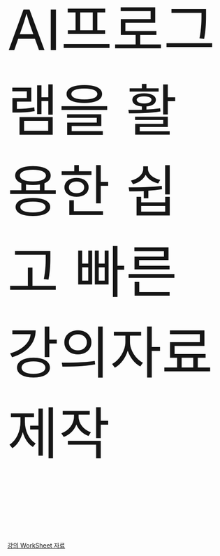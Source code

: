  <script type="application/json" data-target="react-partial.embeddedData">{"props":{"initialPayload":{"allShortcutsEnabled":true,"path":"/","repo":{"id":694999394,"defaultBranch":"main","name":"EasyGPT-2024","ownerLogin":"JSJeong-me","currentUserCanPush":false,"isFork":false,"isEmpty":false,"createdAt":"2023-09-22T15:22:38.000+09:00","ownerAvatar":"https://avatars.githubusercontent.com/u/54794815?v=4","public":true,"private":false,"isOrgOwned":false},"currentUser":{"id":157192029,"login":"kang-sangHee","userEmail":"shuikang1@gmail.com"},"refInfo":{"name":"main","listCacheKey":"v0:1705037206.0","canEdit":true,"refType":"branch","currentOid":"3a5128986c1d5f5026c90a65a4fd5e2c45330cfc"},"tree":{"items":[{"name":"images","path":"images","contentType":"directory"},{"name":"거래명세표","path":"거래명세표","contentType":"directory"},{"name":".gitignore","path":".gitignore","contentType":"file"},{"name":"Instructing_LLMs_To_Match_Tone.ipynb","path":"Instructing_LLMs_To_Match_Tone.ipynb","contentType":"file"},{"name":"LICENSE","path":"LICENSE","contentType":"file"},{"name":"OCR.ipynb","path":"OCR.ipynb","contentType":"file"},{"name":"README.md","path":"README.md","contentType":"file"}],"templateDirectorySuggestionUrl":null,"readme":null,"totalCount":7,"showBranchInfobar":false},"fileTree":null,"fileTreeProcessingTime":null,"foldersToFetch":[],"treeExpanded":false,"symbolsExpanded":false,"isOverview":true,"overview":{"helpUrl":"https://docs.github.com","banners":{"shouldRecommendReadme":false,"isPersonalRepo":false,"showUseActionBanner":false,"actionSlug":null,"actionId":null,"showProtectBranchBanner":false,"recentlyTouchedDataChannel":null,"publishBannersInfo":{"dismissActionNoticePath":"/settings/dismiss-notice/publish_action_from_repo","dismissStackNoticePath":"/settings/dismiss-notice/publish_stack_from_repo","releasePath":"/JSJeong-me/EasyGPT-2024/releases/new?marketplace=true","showPublishActionBanner":false,"showPublishStackBanner":false},"interactionLimitBanner":null,"showInvitationBanner":false,"inviterName":null},"codeButton":{"contactPath":"/contact","isEnterprise":false,"local":{"protocolInfo":{"httpAvailable":true,"sshAvailable":true,"httpUrl":"https://github.com/JSJeong-me/EasyGPT-2024.git","showCloneWarning":true,"sshUrl":"git@github.com:JSJeong-me/EasyGPT-2024.git","sshCertificatesRequired":false,"sshCertificatesAvailable":false,"ghCliUrl":"gh repo clone JSJeong-me/EasyGPT-2024","defaultProtocol":"http","newSshKeyUrl":"/settings/ssh/new","setProtocolPath":"/users/set_protocol"},"platformInfo":{"cloneUrl":"https://desktop.github.com","showVisualStudioCloneButton":false,"visualStudioCloneUrl":"https://windows.github.com","showXcodeCloneButton":false,"xcodeCloneUrl":"https://developer.apple.com","zipballUrl":"/JSJeong-me/EasyGPT-2024/archive/refs/heads/main.zip"}},"repoPolicyInfo":{"allowed":true,"canBill":true,"changesWouldBeSafe":true,"disabledByBusiness":false,"hasIpAllowLists":false},"currentUserIsEnterpriseManaged":false,"enterpriseManagedBusinessName":null,"codespacesEnabled":true,"hasAccessToCodespaces":true},"popovers":{"rename":null,"renamedParentRepo":null},"commitCount":"52","hideRepoFiles":false,"overviewFiles":[{"displayName":"README.md","repoName":"EasyGPT-2024","refName":"main","path":"README.md","preferredFileType":"readme","tabName":"README","richText":"\u003carticle class=\"markdown-body entry-content container-lg\" itemprop=\"text\"\u003e\u003ch1 tabindex=\"-1\" dir=\"auto\"\u003e\u003ca id=\"user-content-비전공자도-이해할-수-있는-생성형-ai-이해와-업무-활용\" class=\"anchor\" aria-hidden=\"true\" tabindex=\"-1\" href=\"#비전공자도-이해할-수-있는-생성형-ai-이해와-업무-활용\"\u003e\u003csvg class=\"octicon octicon-link\" viewBox=\"0 0 16 16\" version=\"1.1\" width=\"16\" height=\"16\" aria-hidden=\"true\"\u003e\u003cpath d=\"m7.775 3.275 1.25-1.25a3.5 3.5 0 1 1 4.95 4.95l-2.5 2.5a3.5 3.5 0 0 1-4.95 0 .751.751 0 0 1 .018-1.042.751.751 0 0 1 1.042-.018 1.998 1.998 0 0 0 2.83 0l2.5-2.5a2.002 2.002 0 0 0-2.83-2.83l-1.25 1.25a.751.751 0 0 1-1.042-.018.751.751 0 0 1-.018-1.042Zm-4.69 9.64a1.998 1.998 0 0 0 2.83 0l1.25-1.25a.751.751 0 0 1 1.042.018.751.751 0 0 1 .018 1.042l-1.25 1.25a3.5 3.5 0 1 1-4.95-4.95l2.5-2.5a3.5 3.5 0 0 1 4.95 0 .751.751 0 0 1-.018 1.042.751.751 0 0 1-1.042.018 1.998 1.998 0 0 0-2.83 0l-2.5 2.5a1.998 1.998 0 0 0 0 2.83Z\"\u003e\u003c/path\u003e\u003c/svg\u003e\u003c/a\u003e(비전공자도 이해할 수 있는) 생성형 AI 이해와 업무 활용\u003c/h1\u003e\n\u003ch3 tabindex=\"-1\" dir=\"auto\"\u003e\u003ca id=\"user-content-강의교안\" class=\"anchor\" aria-hidden=\"true\" tabindex=\"-1\" href=\"#강의교안\"\u003e\u003csvg class=\"octicon octicon-link\" viewBox=\"0 0 16 16\" version=\"1.1\" width=\"16\" height=\"16\" aria-hidden=\"true\"\u003e\u003cpath d=\"m7.775 3.275 1.25-1.25a3.5 3.5 0 1 1 4.95 4.95l-2.5 2.5a3.5 3.5 0 0 1-4.95 0 .751.751 0 0 1 .018-1.042.751.751 0 0 1 1.042-.018 1.998 1.998 0 0 0 2.83 0l2.5-2.5a2.002 2.002 0 0 0-2.83-2.83l-1.25 1.25a.751.751 0 0 1-1.042-.018.751.751 0 0 1-.018-1.042Zm-4.69 9.64a1.998 1.998 0 0 0 2.83 0l1.25-1.25a.751.751 0 0 1 1.042.018.751.751 0 0 1 .018 1.042l-1.25 1.25a3.5 3.5 0 1 1-4.95-4.95l2.5-2.5a3.5 3.5 0 0 1 4.95 0 .751.751 0 0 1-.018 1.042.751.751 0 0 1-1.042.018 1.998 1.998 0 0 0-2.83 0l-2.5 2.5a1.998 1.998 0 0 0 0 2.83Z\"\u003e\u003c/path\u003e\u003c/svg\u003e\u003c/a\u003e\u003ca href=\"https://drive.google.com/file/d/1yJlTq-R23jCW7VMfJbxTCae8oEX03Rwx/view?usp=sharing\" rel=\"nofollow\"\u003e강의교안\u003c/a\u003e\u003c/h3\u003e\n\u003ch3 tabindex=\"-1\" dir=\"auto\"\u003e\u003ca id=\"user-content-worksheet\" class=\"anchor\" aria-hidden=\"true\" tabindex=\"-1\" href=\"#worksheet\"\u003e\u003csvg class=\"octicon octicon-link\" viewBox=\"0 0 16 16\" version=\"1.1\" width=\"16\" height=\"16\" aria-hidden=\"true\"\u003e\u003cpath d=\"m7.775 3.275 1.25-1.25a3.5 3.5 0 1 1 4.95 4.95l-2.5 2.5a3.5 3.5 0 0 1-4.95 0 .751.751 0 0 1 .018-1.042.751.751 0 0 1 1.042-.018 1.998 1.998 0 0 0 2.83 0l2.5-2.5a2.002 2.002 0 0 0-2.83-2.83l-1.25 1.25a.751.751 0 0 1-1.042-.018.751.751 0 0 1-.018-1.042Zm-4.69 9.64a1.998 1.998 0 0 0 2.83 0l1.25-1.25a.751.751 0 0 1 1.042.018.751.751 0 0 1 .018 1.042l-1.25 1.25a3.5 3.5 0 1 1-4.95-4.95l2.5-2.5a3.5 3.5 0 0 1 4.95 0 .751.751 0 0 1-.018 1.042.751.751 0 0 1-1.042.018 1.998 1.998 0 0 0-2.83 0l-2.5 2.5a1.998 1.998 0 0 0 0 2.83Z\"\u003e\u003c/path\u003e\u003c/svg\u003e\u003c/a\u003e\u003ca href=\"https://docs.google.com/spreadsheets/d/1HpKXHq0X0m5rSX-rBfIiyTrVEpbMIzwRZv9ki8JDxYc/edit?usp=sharing\" rel=\"nofollow\"\u003eWorkSheet\u003c/a\u003e\u003c/h3\u003e\n\u003cdiv class=\"snippet-clipboard-content notranslate position-relative overflow-auto\" data-snippet-clipboard-copy-content=\"□ 과정명 :비전공자도 이해할 수 있는 생성형 AI 이해와 업무 활용\n\n□ 교육기간 : 1월 13일(토요일) (10:00 ~ 17:00, 점심시간 12:00~13:00) \n\n□ 교육방법 : 집체 교육\"\u003e\u003cpre class=\"notranslate\"\u003e\u003ccode\u003e□ 과정명 :비전공자도 이해할 수 있는 생성형 AI 이해와 업무 활용\n\n□ 교육기간 : 1월 13일(토요일) (10:00 ~ 17:00, 점심시간 12:00~13:00) \n\n□ 교육방법 : 집체 교육\n\u003c/code\u003e\u003c/pre\u003e\u003c/div\u003e\n\u003cdiv class=\"snippet-clipboard-content notranslate position-relative overflow-auto\" data-snippet-clipboard-copy-content=\"    제목:  '(비전공자도 이해할 수 있는) 생성형 AI 이해와 업무 활용'\n    \n    Part 1: 생성형 AI의 이해\n    1. 생성형 AI의 작동 원리\n    2. 원하는 답을 얻기 위한 Temperature와 Top P 설정\n    3. 프롬프트란?\n    \n    Part 2: 생성형 AI의 업무 활용(기초)\n    1. 정보 압축과 요약 (Summarization)\n    2. 분류와 응용 (Classification)\n    3. 정보 추출 (Extraction)\n    4. 글쓰기 (Writing)\n    5. 아이디어 도출 (Ideation)\n    6. Google Sheets(엑셀) 와 Docs(문서) 연동\n    \n    Part 3: 생성형 AI의 업무 활용(심화)\n    1. API활용\n    2. 영상 콘텐츠 생성\n    3. Python 코딩\n    4. 데이터 분석\n    5. 공문서 작성(예제)\n    6. 재무제표 분석(예제)\n\"\u003e\u003cpre class=\"notranslate\"\u003e\u003ccode\u003e    제목:  '(비전공자도 이해할 수 있는) 생성형 AI 이해와 업무 활용'\n    \n    Part 1: 생성형 AI의 이해\n    1. 생성형 AI의 작동 원리\n    2. 원하는 답을 얻기 위한 Temperature와 Top P 설정\n    3. 프롬프트란?\n    \n    Part 2: 생성형 AI의 업무 활용(기초)\n    1. 정보 압축과 요약 (Summarization)\n    2. 분류와 응용 (Classification)\n    3. 정보 추출 (Extraction)\n    4. 글쓰기 (Writing)\n    5. 아이디어 도출 (Ideation)\n    6. Google Sheets(엑셀) 와 Docs(문서) 연동\n    \n    Part 3: 생성형 AI의 업무 활용(심화)\n    1. API활용\n    2. 영상 콘텐츠 생성\n    3. Python 코딩\n    4. 데이터 분석\n    5. 공문서 작성(예제)\n    6. 재무제표 분석(예제)\n\n\u003c/code\u003e\u003c/pre\u003e\u003c/div\u003e\n\u003cdiv class=\"snippet-clipboard-content notranslate position-relative overflow-auto\" data-snippet-clipboard-copy-content=\"    Google Chrome 확장 프로그램 가기 -\u0026gt;  https://workspace.google.com/marketplace\n    오늘 사용할 확장프로그램\n    1. ChatGPT File Uploader -\u0026gt;   https://chrome.google.com/webstore/detail/chatgpt-file-uploader-ext/becfinhbfclcgokjlobojlnldbfillpf\n    2. 프롬프트 지니: ChatGPT 자동 번역기 -\u0026gt;   https://chrome.google.com/webstore/detail/%ED%94%84%EB%A1%AC%ED%94%84%ED%8A%B8-%EC%A7%80%EB%8B%88-chatgpt-%EC%9E%90%EB%8F%99-%EB%B2%88%EC%97%AD%EA%B8%B0/lhkgpdljnlplgbkonflbhifackjhjmdj?hl=ko\n    3. ChatGPT in Google Sheets™ and Docs™ -\u0026gt;  https://workspace.google.com/marketplace/app/gpt_for_sheets_and_docs/677318054654\n    4. Voice Control for ChatGPT -\u0026gt;     https://chrome.google.com/webstore/detail/voice-control-for-chatgpt/eollffkcakegifhacjnlnegohfdlidhn\n\"\u003e\u003cpre class=\"notranslate\"\u003e\u003ccode\u003e    Google Chrome 확장 프로그램 가기 -\u0026gt;  https://workspace.google.com/marketplace\n    오늘 사용할 확장프로그램\n    1. ChatGPT File Uploader -\u0026gt;   https://chrome.google.com/webstore/detail/chatgpt-file-uploader-ext/becfinhbfclcgokjlobojlnldbfillpf\n    2. 프롬프트 지니: ChatGPT 자동 번역기 -\u0026gt;   https://chrome.google.com/webstore/detail/%ED%94%84%EB%A1%AC%ED%94%84%ED%8A%B8-%EC%A7%80%EB%8B%88-chatgpt-%EC%9E%90%EB%8F%99-%EB%B2%88%EC%97%AD%EA%B8%B0/lhkgpdljnlplgbkonflbhifackjhjmdj?hl=ko\n    3. ChatGPT in Google Sheets™ and Docs™ -\u0026gt;  https://workspace.google.com/marketplace/app/gpt_for_sheets_and_docs/677318054654\n    4. Voice Control for ChatGPT -\u0026gt;     https://chrome.google.com/webstore/detail/voice-control-for-chatgpt/eollffkcakegifhacjnlnegohfdlidhn\n\n\u003c/code\u003e\u003c/pre\u003e\u003c/div\u003e\n\u003cdiv class=\"snippet-clipboard-content notranslate position-relative overflow-auto\" data-snippet-clipboard-copy-content=\"    ChatGPT Plugins  -\u0026gt;     https://openai.com/blog/chatgpt-plugins\n    1. AskYourPDF -\u0026gt;     https://askyourpdf.com/\n    2. VideoInsights.io -\u0026gt;   https://www.videoinsights.io/\n    3. Web Requests -\u0026gt;    https://www.whatplugin.ai/plugins/web-requests\n    4. Wolfram -\u0026gt;     https://www.wolframalpha.com/\n    5. Browsing -\u0026gt;    https://openai.com/blog/chatgpt-plugins#browsing\n    6. Advanced data analysis\n          Solving mathematical problems, both quantitative and qualitative\n          Doing data analysis and visualization\n          Converting files between formats\n\"\u003e\u003cpre class=\"notranslate\"\u003e\u003ccode\u003e    ChatGPT Plugins  -\u0026gt;     https://openai.com/blog/chatgpt-plugins\n    1. AskYourPDF -\u0026gt;     https://askyourpdf.com/\n    2. VideoInsights.io -\u0026gt;   https://www.videoinsights.io/\n    3. Web Requests -\u0026gt;    https://www.whatplugin.ai/plugins/web-requests\n    4. Wolfram -\u0026gt;     https://www.wolframalpha.com/\n    5. Browsing -\u0026gt;    https://openai.com/blog/chatgpt-plugins#browsing\n    6. Advanced data analysis\n          Solving mathematical problems, both quantitative and qualitative\n          Doing data analysis and visualization\n          Converting files between formats\n\n\u003c/code\u003e\u003c/pre\u003e\u003c/div\u003e\n\u003c/article\u003e","loaded":true,"timedOut":false,"errorMessage":null,"headerInfo":{"toc":[{"level":1,"text":"(비전공자도 이해할 수 있는) 생성형 AI 이해와 업무 활용","anchor":"비전공자도-이해할-수-있는-생성형-ai-이해와-업무-활용","htmlText":"(비전공자도 이해할 수 있는) 생성형 AI 이해와 업무 활용"},{"level":3,"text":"강의교안","anchor":"강의교안","htmlText":"강의교안"},{"level":3,"text":"WorkSheet","anchor":"worksheet","htmlText":"WorkSheet"}],"siteNavLoginPath":"/login?return_to=https%3A%2F%2Fgithub.com%2FJSJeong-me%2FEasyGPT-2024"}},{"displayName":"LICENSE","repoName":"EasyGPT-2024","refName":"main","path":"LICENSE","preferredFileType":"license","tabName":"MIT","richText":null,"loaded":false,"timedOut":false,"errorMessage":null,"headerInfo":{"toc":null,"siteNavLoginPath":"/login?return_to=https%3A%2F%2Fgithub.com%2FJSJeong-me%2FEasyGPT-2024"}}],"overviewFilesProcessingTime":25.610491999999997,"rulesetsUpsell":true,"branchCountPath":"/JSJeong-me/EasyGPT-2024/branch-count","tagCountPath":"/JSJeong-me/EasyGPT-2024/tag-count","createFromTemplatePath":"/new?template_name=EasyGPT-2024\u0026template_owner=JSJeong-me"}},"appPayload":{"helpUrl":"https://docs.github.com","findFileWorkerPath":"/assets-cdn/worker/find-file-worker-32bb159cc57c.js","findInFileWorkerPath":"/assets-cdn/worker/find-in-file-worker-c6704d501c10.js","githubDevUrl":"https://github.dev/","enabled_features":{"code_nav_ui_events":false,"copilot_conversational_ux":false,"copilot_conversational_ux_embedding_update":false,"copilot_popover_file_editor_header":true,"copilot_smell_icebreaker_ux":false}}}}</script>
 










  <p style="font-size:128px; color:#161616;">AI프로그램을 활용한 쉽고 빠른 강의자료 제작</p>
  <br>
  <br>
  	<a href="https://docs.google.com/spreadsheets/d/1c8bt6Bp7NBN2C9Xyb8bex4xawQNwlfW5V7ERtbUyIxM/edit#gid=0" target="_blank">강의 WorkSheet 자료</a>
